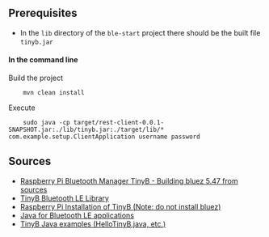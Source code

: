 ## Prerequisites

* In the `lib` directory of the `ble-start` project there should be the built file `tinyb.jar`

#### In the command line
Build the project

        mvn clean install
        
Execute 

        sudo java -cp target/rest-client-0.0.1-SNAPSHOT.jar:./lib/tinyb.jar:./target/lib/* com.example.setup.ClientApplication username password

## Sources
* [Raspberry Pi Bluetooth Manager TinyB - Building bluez 5.47 from sources](https://github.com/sputnikdev/bluetooth-manager-tinyb)
* [TinyB Bluetooth LE Library](https://github.com/intel-iot-devkit/tinyb)
* [Raspberry Pi Installation of TinyB (Note: do not install bluez)](http://www.martinnaughton.com/2017/07/install-intel-tinyb-java-bluetooth.html)
* [Java for Bluetooth LE applications](https://www.codeproject.com/Articles/1086361/Java-for-Bluetooth-LE-applications)
* [TinyB Java examples (HelloTinyB.java, etc.)](https://github.com/intel-iot-devkit/tinyb/tree/master/examples/java)